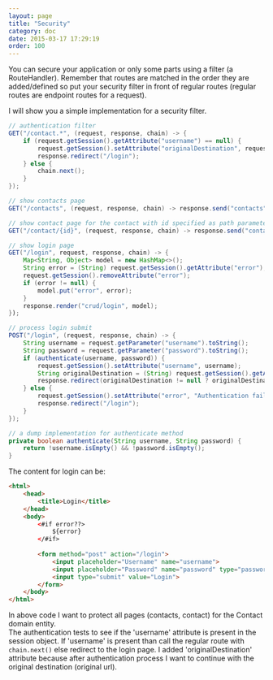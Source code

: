 ```yaml
---
layout: page
title: "Security"
category: doc
date: 2015-03-17 17:29:19
order: 100
---
```


You can secure your application or only some parts using a filter (a RouteHandler). Remember that routes are matched 
in the order they are added/defined so put your security filter in front of regular routes (regular routes are 
endpoint routes for a request).

I will show you a simple implementation for a security filter.

```java
// authentication filter
GET("/contact.*", (request, response, chain) -> {
    if (request.getSession().getAttribute("username") == null) {
        request.getSession().setAttribute("originalDestination", request.getUri());
        response.redirect("/login");
    } else {
        chain.next();
    }
});

// show contacts page
GET("/contacts", (request, response, chain) -> response.send("contacts"));

// show contact page for the contact with id specified as path parameter 
GET("/contact/{id}", (request, response, chain) -> response.send("contact"));

// show login page
GET("/login", request, response, chain) -> {
    Map<String, Object> model = new HashMap<>();
    String error = (String) request.getSession().getAttribute("error");
    request.getSession().removeAttribute("error");
    if (error != null) {
        model.put("error", error);
    }
    response.render("crud/login", model);
});

// process login submit
POST("/login", (request, response, chain) -> {
    String username = request.getParameter("username").toString();
    String password = request.getParameter("password").toString();
    if (authenticate(username, password)) {
        request.getSession().setAttribute("username", username);
        String originalDestination = (String) request.getSession().getAttribute("originalDestination");
        response.redirect(originalDestination != null ? originalDestination : "/contacts");
    } else {
        request.getSession().setAttribute("error", "Authentication failed");
        response.redirect("/login");
    }
});

// a dump implementation for authenticate method
private boolean authenticate(String username, String password) {
    return !username.isEmpty() && !password.isEmpty();
}
```

The content for login can be:

```html
<html>
    <head>
        <title>Login</title>
    </head>
    <body>
        <#if error??>
            ${error}
        </#if>
        
        <form method="post" action="/login">
            <input placeholder="Username" name="username">
            <input placeholder="Password" name="password" type="password">
            <input type="submit" value="Login">
        </form>
    </body>
</html>
```

In above code I want to protect all pages (contacts, contact) for the Contact domain entity.  
The authentication tests to see if the 'username' attribute is present in the session object. If 'username' is present
than call the regular route with `chain.next()` else redirect to the login page. I added 'originalDestination' attribute
because after authentication process I want to continue with the original destination (original url). 
